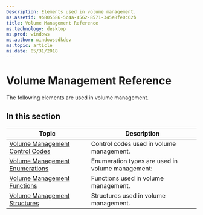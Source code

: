 ```yaml
---
Description: Elements used in volume management.
ms.assetid: 9b805586-5c4a-4562-8571-345e8fe0c62b
title: Volume Management Reference
ms.technology: desktop
ms.prod: windows
ms.author: windowssdkdev
ms.topic: article
ms.date: 05/31/2018
---
```


# Volume Management Reference

The following elements are used in volume management.

## In this section



| Topic                                                                             | Description                                                 |
|-----------------------------------------------------------------------------------|-------------------------------------------------------------|
| [Volume Management Control Codes](volume-management-control-codes.md)<br/> | Control codes used in volume management.<br/>         |
| [Volume Management Enumerations](volume-management-enumerations.md)<br/>   | Enumeration types are used in volume management:<br/> |
| [Volume Management Functions](volume-management-functions.md)<br/>         | Functions used in volume management.<br/>             |
| [Volume Management Structures](volume-management-structures.md)<br/>       | Structures used in volume management.<br/>            |



 

 

 




